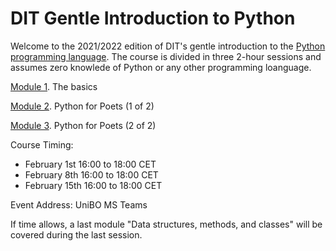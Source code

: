 # DIT Gentle Introduction to Python

Welcome to the 2021/2022 edition of DIT's gentle introduction to the 
[Python programming language](https://www.python.org). The course is 
divided in three 2-hour sessions and assumes zero knowlede of Python 
or any other programming loanguage.


[Module 1](https://github.com/TinfFoil/learning_dit_python/tree/main/01_the_basics). The basics

[Module 2](https://github.com/TinfFoil/learning_dit_python/tree/main/02_python_4_poets1). Python for Poets (1 of 2)

[Module 3](https://github.com/TinfFoil/learning_dit_python/tree/main/03_python_4_poets2). Python for Poets (2 of 2)


Course Timing: 
- February 1st 16:00 to 18:00 CET
- February 8th 16:00 to 18:00 CET
- February 15th 16:00 to 18:00 CET

Event Address: UniBO MS Teams

If time allows, a last module "Data structures, methods, and classes" will be covered during the last session.
